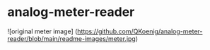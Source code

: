 # analog-meter-reader
 
![original meter image] (https://github.com/QKoenig/analog-meter-reader/blob/main/readme-images/meter.jpg)
